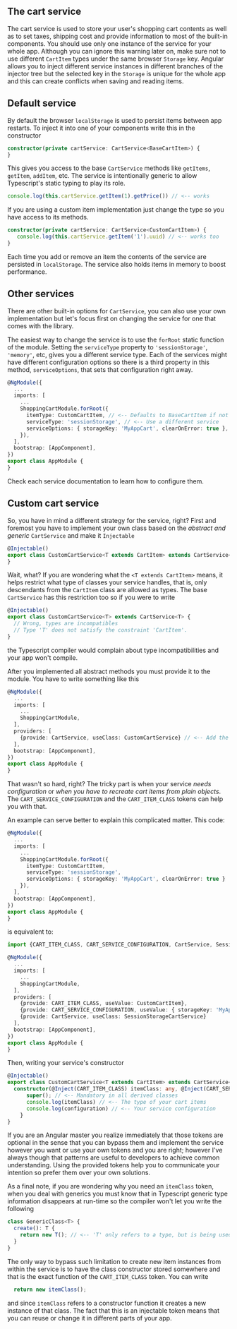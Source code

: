## The cart service

The cart service is used to store your user's shopping cart contents as well as to set taxes, shipping cost and provide information to most of the built-in components. You should use only one instance of the service for your whole app. Although you can ignore this warning later on, make sure not to use different `CartItem` types under the same browser `Storage` key. Angular allows you to inject different service instances in different branches of the injector tree but the selected key in the `Storage` is unique for the whole app and this can create conflicts when saving and reading items.

## Default service

By default the browser `localStorage` is used to persist items between app restarts. To inject it into one of your components write this in the constructor

```typescript
constructor(private cartService: CartService<BaseCartItem>) {
}
```

This gives you access to the base `CartService` methods like `getItems`, `getItem`, `addItem`, etc. The service is intentionally generic to allow Typescript's static typing to play its role. 

```typescript
console.log(this.cartService.getItem(1).getPrice()) // <-- works
```

If you are using a custom item implementation just change the type so you have access to its methods.

```typescript
constructor(private cartService: CartService<CustomCartItem>) {
   console.log(this.cartService.getItem('1').uuid) // <-- works too
}
```

Each time you add or remove an item the contents of the service are persisted in `localStorage`. The service also holds items in memory to boost performance.

## Other services

There are other built-in options for `CartService`, you can also use your own implementation but let's focus first on changing the service for one that comes with the library.

The easiest way to change the service is to use the `forRoot` static function of the module. Setting the `serviceType` property to `'sessionStorage'`, `'memory'`, etc, gives you a different service type. Each of the services might have different configuration options so there is a third property in this method, `serviceOptions`, that sets that configuration right away.

```typescript
@NgModule({
  ...
  imports: [
    ...
    ShoppingCartModule.forRoot({
      itemType: CustomCartItem, // <-- Defaults to BaseCartItem if not present
      serviceType: 'sessionStorage', // <-- Use a different service
      serviceOptions: { storageKey: 'MyAppCart', clearOnError: true }, // <-- Service configuration
    }),
  ],
  bootstrap: [AppComponent],
})
export class AppModule {
}
```

Check each service documentation to learn how to configure them.

## Custom cart service

So, you have in mind a different strategy for the service, right? First and foremost you have to implement your own class based on the *abstract and generic* `CartService` and make it `Injectable`

```typescript
@Injectable()
export class CustomCartService<T extends CartItem> extends CartService<T> {
}
```

Wait, what? If you are wondering what the `<T extends CartItem>` means, it helps restrict what type of classes your service handles, that is, only descendants from the `CartItem` class are allowed as types. The base `CartService` has this restriction too so if you were to write
 
```typescript
@Injectable()
export class CustomCartService<T> extends CartService<T> {
  // Wrong, types are incompatibles
  // Type 'T' does not satisfy the constraint 'CartItem'.
}
```

the Typescript compiler would complain about type incompatibilities and your app won't compile.

After you implemented all abstract methods you must provide it to the module. You have to write something like this

```typescript
@NgModule({
  ...
  imports: [
    ...
    ShoppingCartModule,
  ],
  providers: [
    {provide: CartService, useClass: CustomCartService} // <-- Add the service in the providers array
  ], 
  bootstrap: [AppComponent],
})
export class AppModule {
}
```

That wasn't so hard, right? The tricky part is when your service *needs configuration* or *when you have to recreate cart items from plain objects*. The `CART_SERVICE_CONFIGURATION` and the `CART_ITEM_CLASS` tokens can help you with that. 

An example can serve better to explain this complicated matter. This code:

```typescript
@NgModule({
  ...
  imports: [
    ...
    ShoppingCartModule.forRoot({
      itemType: CustomCartItem,
      serviceType: 'sessionStorage',
      serviceOptions: { storageKey: 'MyAppCart', clearOnError: true }
    }),
  ],
  bootstrap: [AppComponent],
})
export class AppModule {
}
```

is equivalent to:

```typescript
import {CART_ITEM_CLASS, CART_SERVICE_CONFIGURATION, CartService, SessionStorageCartService} from 'ng-shopping-cart';

@NgModule({
  ...
  imports: [
    ...
    ShoppingCartModule,
  ],
  providers: [
    {provide: CART_ITEM_CLASS, useValue: CustomCartItem},
    {provide: CART_SERVICE_CONFIGURATION, useValue: { storageKey: 'MyAppCart', clearOnError: true }},
    {provide: CartService, useClass: SessionStorageCartService}
  ], 
  bootstrap: [AppComponent],
})
export class AppModule {
}
```

Then, writing your service's constructor

```typescript
@Injectable()
export class CustomCartService<T extends CartItem> extends CartService<T> {
  constructor(@Inject(CART_ITEM_CLASS) itemClass: any, @Inject(CART_SERVICE_CONFIGURATION) configuration: any) {
      super(); // <-- Mandatory in all derived classes
      console.log(itemClass) // <-- The type of your cart items
      console.log(configuration) // <-- Your service configuration
    }
}
```

If you are an Angular master you realize immediately that those tokens are optional in the sense that you can bypass them and implement the service however you want or use your own tokens and you are right; however I've always though that patterns are useful to developers to achieve common understanding. Using the provided tokens help you to communicate your intention so prefer them over your own solutions.

As a final note, if you are wondering why you need an `itemClass` token, when you deal with generics you must know that in Typescript generic type information disappears at run-time so the compiler won't let you write the following

```typescript
class GenericClass<T> {
  create(): T {
    return new T(); // <-- 'T' only refers to a type, but is being used as a value here.
  }
}
```

The only way to bypass such limitation to create new item instances from within the service is to have the class constructor stored somewhere and that is the exact function of the `CART_ITEM_CLASS` token. You can write

```typescript
  return new itemClass();
```

and since `itemClass` refers to a constructor function it creates a new instance of that class. The fact that this is an injectable token means that you can reuse or change it in different parts of your app.
